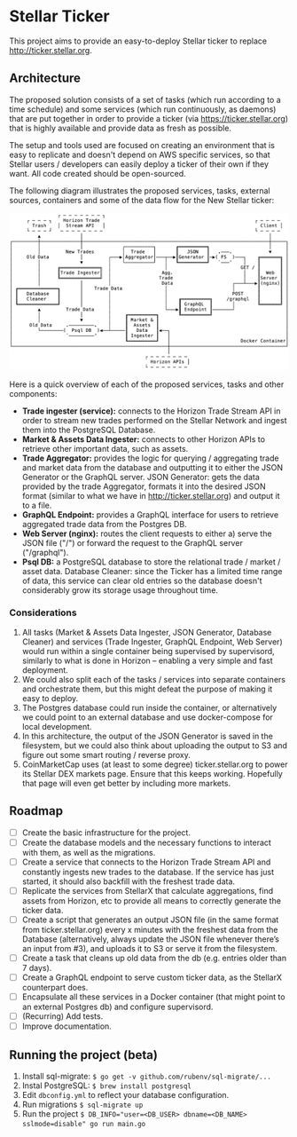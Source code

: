 # Stellar Ticker

This project aims to provide an easy-to-deploy Stellar ticker to replace http://ticker.stellar.org.

## Architecture

The proposed solution consists of a set of tasks (which run according to a time schedule) and some services (which run continuously, as daemons) that are put together in order to provide a ticker (via https://ticker.stellar.org) that is highly available and provide data as fresh as possible.

The setup and tools used are focused on creating an environment that is easy to replicate and doesn't depend on AWS specific services, so that Stellar users / developers can easily deploy a ticker of their own if they want. All code created should be open-sourced.

The following diagram illustrates the proposed services, tasks, external sources, containers and some of the data flow for the New Stellar ticker:

![Stellar Ticker Architecture Overview](docs/images/StellarTicker.png)

Here is a quick overview of each of the proposed services, tasks and other components:
- **Trade ingester (service):** connects to the Horizon Trade Stream API in order to stream new trades performed on the Stellar Network and ingest them into the PostgreSQL Database.
- **Market & Assets Data Ingester:** connects to other Horizon APIs to retrieve other important data, such as assets.
- **Trade Aggregator:** provides the logic for querying / aggregating trade and market data from the database and outputting it to either the JSON Generator or the GraphQL server.
JSON Generator: gets the data provided by the trade Aggregator, formats it into the desired JSON format (similar to what we have in http://ticker.stellar.org) and output it to a file.
- **GraphQL Endpoint:** provides a GraphQL interface for users to retrieve aggregated trade data from the Postgres DB.
- **Web Server (nginx):** routes the client requests to either a) serve the JSON file ("/") or forward the request to the GraphQL server ("/graphql").
- **Psql DB:** a PostgreSQL database to store the relational trade / market / asset data.
Database Cleaner: since the Ticker has a limited time range of data, this service can clear old entries so the database doesn't considerably grow its storage usage throughout time.

### Considerations
1. All tasks (Market & Assets Data Ingester, JSON Generator,  Database Cleaner) and services (Trade Ingester, GraphQL Endpoint, Web Server) would run within a single container being supervised by supervisord, similarly to what is done in Horizon – enabling a very simple and fast deployment.
1. We could also split each of the tasks / services into separate containers and orchestrate them, but this might defeat the purpose of making it easy to deploy.
1. The Postgres database could run inside the container, or alternatively we could point to an external database and use docker-compose for local development.
1. In this architecture, the output of the JSON Generator is saved in the filesystem, but we could also think about uploading the output to S3 and figure out some smart routing / reverse proxy.
1. CoinMarketCap uses (at least to some degree) ticker.stellar.org to power its Stellar DEX markets page. Ensure that this keeps working. Hopefully that page will even get better by including more markets.

## Roadmap
- [ ] Create the basic infrastructure for the project.
- [ ] Create the database models and the necessary functions to interact with them, as well as the migrations.
- [ ] Create a service that connects to the Horizon Trade Stream API and constantly ingests new trades to the database. If the service has just started, it should also backfill with the freshest trade data.
- [ ] Replicate the services from StellarX that calculate aggregations, find assets from Horizon, etc to provide all means to correctly generate the ticker data.
- [ ] Create a script that generates an output JSON file (in the same format from ticker.stellar.org) every x minutes with the freshest data from the Database (alternatively, always update the JSON file whenever there’s an input from #3), and uploads it to S3 or serve it from the filesystem.
- [ ] Create a task that cleans up old data from the db (e.g. entries older than 7 days).
- [ ] Create a GraphQL endpoint to serve custom ticker data, as the StellarX counterpart does.
- [ ] Encapsulate all these services in a Docker container (that might point to an external Postgres db) and configure supervisord.
- [ ] (Recurring) Add tests.
- [ ] Improve documentation.

## Running the project (beta)
1. Install sql-migrate: `$ go get -v github.com/rubenv/sql-migrate/...`
1. Instal PostgreSQL: `$ brew install postgresql`
1. Edit `dbconfig.yml` to reflect your database configuration.
1. Run migrations `$ sql-migrate up`
1. Run the project `$ DB_INFO="user=<DB_USER> dbname=<DB_NAME> sslmode=disable" go run main.go`
